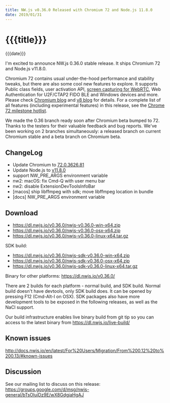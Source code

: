 ```yaml
---
title: NW.js v0.36.0 Released with Chromium 72 and Node.js 11.8.0
date: 2019/01/31
---
```

# {{{title}}}
{{{date}}}

I'm excited to announce NW.js 0.36.0 stable release. It ships Chromium 72 and Node.js v11.8.0.

Chromium 72 contains usual under-the-hood performance and stability tweaks, but there are also some cool new features to explore. It supports Public class fields, user activation API, [screen capturing for WebRTC](https://bugs.chromium.org/p/chromium/issues/detail?id=326740), Web Authentication for U2F/CTAP2 FIDO BLE and Windows devices and more. Please check [Chromium blog](https://blog.chromium.org/2018/12/chrome-72-beta-public-class-fields-user.html) and [v8 blog](https://v8.dev/blog/v8-release-72) for details. For a complete list of all features (including experimental features) in this release, see the [Chrome 72 milestone hotlist](https://www.chromestatus.com/features#milestone=72).

We made the 0.36 branch ready soon after Chromium beta bumped to 72. Thanks to the testers for their valuable feedback and bug reports. We've been working on 2 branches simultaneously: a released branch on current Chromium stable and a beta branch on Chromium beta.

## ChangeLog

- Update Chromium to [72.0.3626.81](https://chromereleases.googleblog.com/2019/01/stable-channel-update-for-desktop.html)
- Update Node.js to [v11.8.0](https://nodejs.org/en/blog/release/v11.8.0/)
- support NW_PRE_ARGS environment variable
- nw2: macOS: fix Cmd-Q with user menu bar
- nw2: disable ExtensionDevToolsInfoBar
- [macos] ship libffmpeg with sdk; move libffmpeg location in bundle
- [docs] NW_PRE_ARGS environment variable

## Download 

* https://dl.nwjs.io/v0.36.0/nwjs-v0.36.0-win-x64.zip 
* https://dl.nwjs.io/v0.36.0/nwjs-v0.36.0-osx-x64.zip 
* https://dl.nwjs.io/v0.36.0/nwjs-v0.36.0-linux-x64.tar.gz 

SDK build: 
* https://dl.nwjs.io/v0.36.0/nwjs-sdk-v0.36.0-win-x64.zip 
* https://dl.nwjs.io/v0.36.0/nwjs-sdk-v0.36.0-osx-x64.zip 
* https://dl.nwjs.io/v0.36.0/nwjs-sdk-v0.36.0-linux-x64.tar.gz 

Binary for other platforms: https://dl.nwjs.io/v0.36.0/ 

There are 2 builds for each platform - normal build, and SDK build. Normal build doesn't have devtools, only SDK build does. lt can be opened by pressing F12 (Cmd-Alt-I on OSX). SDK packages also have more development tools to be exposed in the following releases, as well as the NaCl support.

Our build infrastructure enables live binary build from git tip so you can access to the latest binary from https://dl.nwjs.io/live-build/ 

## Known issues 

http://docs.nwjs.io/en/latest/For%20Users/Migration/From%200.12%20to%200.13/#known-issues

## Discussion

See our mailing list to discuss on this release: https://groups.google.com/d/msg/nwjs-general/bTsOlujDz9E/wX8GdgjaHgAJ
